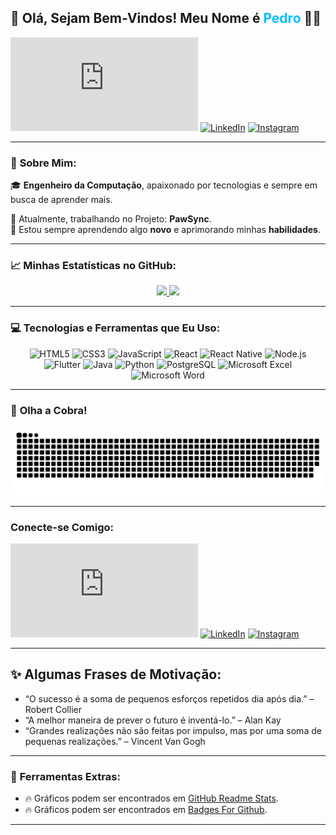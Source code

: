 ## 🌟 Olá, Sejam Bem-Vindos! Meu Nome é **<span style="color:#00BFFF">Pedro</span>** 👋🏻

[![Portfólio](https://img.shields.io/website?label=Visite%20meu%20Portfólio&style=for-the-badge&url=https://pedrofurtadoc.github.io/meu_portfolio/pages/home.html)](https://pedrofurtadoc.github.io/meu_portfolio/pages/home.html) 
[![LinkedIn](https://img.shields.io/badge/LinkedIn-0077B5?style=for-the-badge&logo=linkedin&logoColor=white)](https://www.linkedin.com/in/pedro-furtado-33159023b/) 
[![Instagram](https://img.shields.io/badge/Instagram-E4405F?style=for-the-badge&logo=instagram&logoColor=white)](https://www.instagram.com/pedro_furtado_c)

---

### 🚀 **Sobre Mim:**
🎓 **Engenheiro da Computação**, apaixonado por tecnologias e sempre em busca de aprender mais.

💼 Atualmente, trabalhando no Projeto: **PawSync**.  
🌱 Estou sempre aprendendo algo **novo** e aprimorando minhas **habilidades**.  

---

### 📈 **Minhas Estatísticas no GitHub:**

<div align="center">
  <a href="https://github.com/PedroFurtadoC">
    <img height="180em" src="https://github-readme-stats.vercel.app/api?username=PedroFurtadoC&show_icons=true&theme=radical&include_all_commits=true&count_private=true"/>
    <img height="180em" src="https://github-readme-stats.vercel.app/api/top-langs/?username=PedroFurtadoC&layout=compact&langs_count=10&theme=radical"/>
  </a>
</div>

---

### 💻 **Tecnologias e Ferramentas que Eu Uso:**

<div align="center">
  <img src="https://img.shields.io/badge/HTML5-E34F26?style=for-the-badge&logo=html5&logoColor=white" alt="HTML5"/>
  <img src="https://img.shields.io/badge/CSS3-1572B6?style=for-the-badge&logo=css3&logoColor=white" alt="CSS3"/>
  <img src="https://img.shields.io/badge/JavaScript-F7DF1E?style=for-the-badge&logo=javascript&logoColor=black" alt="JavaScript"/>
  <img src="https://img.shields.io/badge/React-20232A?style=for-the-badge&logo=react&logoColor=61DAFB" alt="React"/>
  <img src="https://img.shields.io/badge/React_Native-20232A?style=for-the-badge&logo=react&logoColor=61DAFB" alt="React Native"/>
  <img src="https://img.shields.io/badge/Node.js-43853D?style=for-the-badge&logo=node.js&logoColor=white" alt="Node.js"/>
  <img src="https://img.shields.io/badge/Flutter-02569B?style=for-the-badge&logo=flutter&logoColor=white" alt="Flutter"/>
  <img src="https://img.shields.io/badge/Java-ED8B00?style=for-the-badge&logo=openjdk&logoColor=white" alt="Java"/>
  <img src="https://img.shields.io/badge/Python-14354C?style=for-the-badge&logo=python&logoColor=white" alt="Python"/>
  <img src="https://img.shields.io/badge/PostgreSQL-316192?style=for-the-badge&logo=postgresql&logoColor=white" alt="PostgreSQL"/>
  <img src="https://img.shields.io/badge/Microsoft_Excel-217346?style=for-the-badge&logo=microsoft-excel&logoColor=white" alt="Microsoft Excel"/>
  <img src="https://img.shields.io/badge/Microsoft_Word-2B579A?style=for-the-badge&logo=microsoft-word&logoColor=white" alt="Microsoft Word"/>
</div>

---

### 🐍 **Olha a Cobra!**

<div align="center">
<picture>
  <source media="(prefers-color-scheme: dark)" srcset="https://github.com/PedroFurtadoC/PedroFurtadoC/blob/output/github-contribution-grid-snake-dark.svg" />
  <source media="(prefers-color-scheme: light)" srcset="https://github.com/PedroFurtadoC/PedroFurtadoC/blob/output/github-contribution-grid-snake.svg" />
  <img alt="github-snake" src="https://github.com/PedroFurtadoC/PedroFurtadoC/blob/output/github-contribution-grid-snake.svg" />
</picture>
</div>

---

### **Conecte-se Comigo:**

[![Portfólio](https://img.shields.io/website?label=Visite%20meu%20Portfólio&style=for-the-badge&url=https://pedrofurtadoc.github.io/meu_portfolio/pages/home.html)](https://pedrofurtadoc.github.io/meu_portfolio/pages/home.html) 
[![LinkedIn](https://img.shields.io/badge/LinkedIn-0077B5?style=for-the-badge&logo=linkedin&logoColor=white)](https://www.linkedin.com/in/pedro-furtado-33159023b/) 
[![Instagram](https://img.shields.io/badge/Instagram-E4405F?style=for-the-badge&logo=instagram&logoColor=white)](https://www.instagram.com/pedro_furtado_c)

---

## ✨ **Algumas Frases de Motivação:**

- “O sucesso é a soma de pequenos esforços repetidos dia após dia.” – Robert Collier
- “A melhor maneira de prever o futuro é inventá-lo.” – Alan Kay
- “Grandes realizações não são feitas por impulso, mas por uma soma de pequenas realizações.” – Vincent Van Gogh

---

### 🔗 **Ferramentas Extras:**
- 🔥 Gráficos podem ser encontrados em [GitHub Readme Stats](https://github.com/anuraghazra/github-readme-stats).
- 🔥 Gráficos podem ser encontrados em [Badges For Github](https://dev.to/envoy_/150-badges-for-github-pnk).
---
